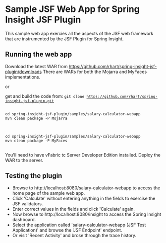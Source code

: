 <h1>Sample JSF Web App for Spring Insight JSF Plugin</h1>

This sample web app exercies all the aspects of the JSF web framework that are instrumented by the JSF Plugin for Spring Insight.

<h2>Running the web app</h2>

Download the latest WAR from https://github.com/rhart/spring-insight-jsf-plugin/downloads  There are WARs for both the Mojarra and MyFaces implementations.

or 

get and build the code from: <code>git clone https://github.com/rhart/spring-insight-jsf-plugin.git</code>

<pre>
<code>
cd spring-insight-jsf-plugin/samples/salary-calculator-webapp
mvn clean package -P Mojarra
</code>
</pre>

<pre>
<code>
cd spring-insight-jsf-plugin/samples/salary-calculator-webapp
mvn clean package -P MyFaces
</code>
</pre>

You'll need to have vFabric tc Server Developer Edition installed.  Deploy the WAR to the server.

<h2>Testing the plugin</h2>

<ul>
<li>Browse to http://localhost:8080/salary-calculator-webapp to access the home page of the sample web app.</li>
<li>Click 'Calculate' without entering anything in the fields to exercise the JSF validators.</li>
<li>Enter correct values in the fields and click 'Calculate' again.</li>
<li>Now browse to http://localhost:8080/insight to access the Spring Insight dashboard.</li>
<li>Select the application called 'salary-calculator-webapp (JSF Test Application)' and browse the 'JSF Endpoint' endpoint.</li>
<li>Or visit 'Recent Activity' and brose through the trace history.</li>
</ul>